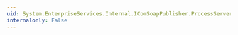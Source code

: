 ```yaml
---
uid: System.EnterpriseServices.Internal.IComSoapPublisher.ProcessServerTlb(System.String,System.String,System.String,System.String,System.String@,System.String@,System.String@)
internalonly: False
---
```

